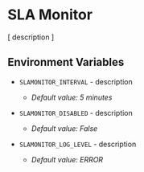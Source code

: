 # SLA Monitor
[ description ]

## Environment Variables

* `SLAMONITOR_INTERVAL` - description
    * *Default value: 5 minutes* 

* `SLAMONITOR_DISABLED` - description
    * *Default value: False* 

* `SLAMONITOR_LOG_LEVEL` - description
    * *Default value: ERROR* 
